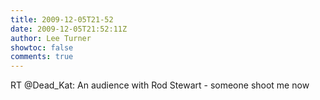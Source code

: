 ```yaml
---
title: 2009-12-05T21-52
date: 2009-12-05T21:52:11Z
author: Lee Turner
showtoc: false
comments: true
---
```


RT @Dead_Kat: An audience with Rod Stewart - someone shoot me now

